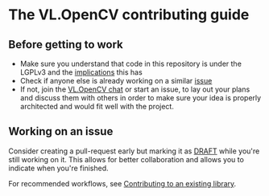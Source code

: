 # The VL.OpenCV contributing guide

## Before getting to work
* Make sure you understand that code in this repository is under the LGPLv3 and the [implications](https://docs.github.com/en/site-policy/github-terms/github-terms-of-service#6-contributions-under-repository-license) this has
* Check if anyone else is already working on a similar [issue](https://github.com/vvvv/VL.OpenCV/issues)
* If not, join the [VL.OpenCV chat](https://matrix.to/#/#VLOpenCV:matrix.org) or start an issue, to lay out your plans and discuss them with others in order to make sure your idea is properly architected and would fit well with the project.

## Working on an issue
Consider creating a pull-request early but marking it as [DRAFT](https://github.blog/2019-02-14-introducing-draft-pull-requests/) while you're still working on it. This allows for better collaboration and allows you to indicate when you're finished.

For recommended workflows, see [Contributing to an existing library](https://thegraybook.vvvv.org/reference/extending/contributing.html).

